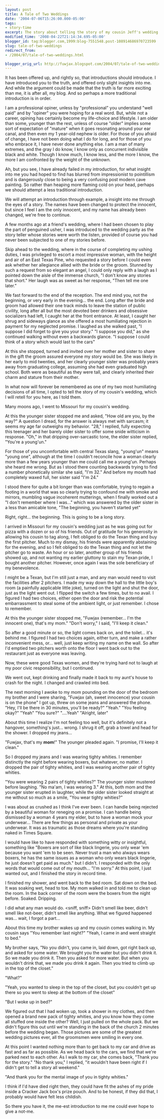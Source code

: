 ```yaml
---
layout: post
title: A Tale of Two Weddings
date: '2004-07-06T15:26:00.000-05:00'
tags:
- story-time
excerpt: The story about telling the story of my cousin Jeff's wedding at my friend Jeff's wedding.
modified_time: '2008-04-22T21:14:34.695-05:00'
blogger_id: tag:blogger.com,1999:blog-7551548.post-108914686970723599
slug: tale-of-two-weddings
redirect_from: 
- /2004/07/tale-of-two-weddings.html

blogger_orig_url: http://fuwjax.blogspot.com/2004/07/tale-of-two-weddings.html
---
```


It has been offered up, and rightly so, that introductions should introduce.  I have introduced you to the truth, and offered only slight insights into me.  And while the argument could be made that the truth is far more exciting than me, it is after all, my blog.  And so perhaps a more traditional introduction is in order.

I am a professional opiner, unless by "professional" you understand "well paid" and by "opiner" you were hoping for a real word.  But, while not a career, opining has certainly become my life-choice and lifestyle.  I am older than some, younger than the rest, unless of course "older" implies some sort of expectation of "mature" when it goes resonating around your ear canal, and then even my 1 year-old nephew is older.  For those of you afraid of change, I have not been doing what I do for long, and for those of you who embrace it, I have never done anything else.  I am a man of many extremes, and the gray I do know, I know only as concurrent indivisible black and white.  Though I know much, I know less, and the more I know, the more I am confronted by the weight of the unknown.

Ah, but you see, I have already failed in my introduction, for what insight into me you had hoped to find has blurred from impressionist to pointillism and is dangerously close to being a very confusing post modern cave painting.  So rather than heaping more flaming cold on your head, perhaps we should attempt a less traditional introduction.

We will attempt an introduction through example, a insight into me through the eyes of a story.  The names have been changed to protect the innocent, but since I feel I am the only innocent, and my name has already been changed, we're free to continue.

A few months ago at a friend's wedding, where I had been chosen to play the part of penguined usher, I was introduced to the wedding party as the story teller whose stories were worth the listen, provided of course you had never been subjected to one of my stories before.

Skip ahead to the wedding, where in the course of completing my ushing duties, I was privileged to escort a most impressive woman, with the height and air of an East Texas Pine, who requested a story before I could even ask whether her allegiance allied with the bride or the groom.  Stunned by such a request from so elegant an angel, I could only reply with a laugh as I pointed down the aisle of the immense church, "I don't know any stories that short."  Her laugh was as sweet as her response, "Then tell me one later."

We fast forward to the end of the reception.  The end mind you, not the beginning, or very early in the evening... the end.  Long after the bride and groom had allowed their one track minds to leave the station of public civility, long after all but the most devoted beer drinkers and obsessive socializers had left, I caught her at the front entrance.  At least, I caught her shrug and sideways glance as she offered a most humiliating rejection in payment for my neglected promise.  I laughed as she walked past, "I suppose I did forget to give you your story."  "I suppose you did," as she continued walking without even a backwards glance.  "I suppose I could think of a story which would last to the cars"

At this she stopped, turned and invited over her mother and sister to share in the gift the groom assured everyone my story would be.  She was likely in her early to mid twenties, and her clearly younger sister was probably years away from graduating college, assuming she had even graduated high school.  Both were as beautiful as they were tall, and clearly inherited their charm and stature from their mother.

In what now will forever be remembered as one of my two most humiliating decisions of all time, I opted to tell the story of my cousin's wedding, which I will retell for you here, as I told them.

Many moons ago, I went to Missouri for my cousin's wedding.

At this the younger sister stopped me and asked, "How old are you, by the way?"  A question I dread, for the answer is always met with sarcasm; it seems my age far outweighs my behavior. "28," I replied, fully expecting this teenager and her barely older sister to offer some snide witticism in response. "Oh," in that dripping over-sarcastic tone, the elder sister replied, "You're a young'un."

For those of you uncomfortable with central Texas slang, "young'un" means "young one", although at the time I couldn't reconcile how a woman clearly more than a few years younger than me could call me a young'un.  Perhaps she heard me wrong.  But as I stood there counting backwards trying to find a number phonetically similar she said, "I'm 32."  And before my mouth had completely waxed full, her sister said "I'm 24."

I stood there for quite a bit longer than was comfortable, trying to regain a footing in a world that was so clearly trying to confound me with smoke and mirrors, mumbling vague incoherent mutterings, when I finally worked out a "I don't remember where I was..." which was answered by the older sister in a less than amicable tone, "The beginning, you haven't started yet"

Right, right... the beginning.  This is going to be a long story.

I arrived in Missouri for my cousin's wedding just as he was going out for pizza with a dozen or so of his friends.  Out of gratitude for his generosity in allowing his cousin to tag along, I felt obliged to do the Texan thing and buy the first pitcher.  Much to my dismay, his friends were apparently abstaining for the evening, and so I felt obliged to do the Texan thing and not let the pitcher go to waste.  An hour or so later, another group of his friends showed up, and not wanting my earlier gluttony to stain my Texan pride, I bought another pitcher.  However, once again I was the sole beneficiary of my benevolence.

I might be a Texan, but I'm still just a man, and any man would need to visit the facilities after 2 pitchers.  I made my way down the hall to the little boy's room (a painfully applicable little joke), turned on the light and shut the door, just as the light went out.  I flipped the switch a few times, but to no avail.  I figured I had two choices, either open the door and risk the potential embarrassment to steal some of the ambient light, or just remember.  I chose to remember.

At this the younger sister stopped me, "Fuwjax (remember... I'm the innocent one), that's my mom."  "Don't worry," I said, "I'll keep it clean."

So after a good minute or so, the light comes back on, and the toilet... it's behind me.  I figured I had two choices again, either turn, and make a rather inconvenient mess, or... well, just keep writing my name on the wall.  So after I'd emptied two pitchers worth onto the floor I went back out to the restaurant just as everyone was leaving.

Now, these were good Texas women, and they're trying hard not to laugh at my poor civic responsibility, but I continued.

We went out, kept drinking and finally made it back to my aunt's house to crash for the night.  I changed and crawled into bed.

The next morning I awoke to my mom pounding on the door of the bedroom my brother and I were sharing, "Fuwjax (ah, sweet innocence) your cousin is on the phone"  I got up, threw on some jeans and answered the phone.  "Hey, I'll be there in 30 minutes, you'll be ready?" "Yeah." "You feeling okay?" "Yeah" "You sure?" "....Yeah" "Alright, later"

About this time I realize I'm not feeling too well, but it's definitely not a hangover, something's just... wrong.  I shrug it off, grab a towel and head for the shower.  I dropped my jeans...

"Fuwjax, that's my **mom**!" The younger pleaded again. "I promise, I'll keep it clean."

So I dropped my jeans and I was wearing tighty whities.  I remember distinctly the night before wearing boxers, but whatever, no matter.  I dropped the pair of tighty whities, and I was wearing another pair of tighty whities.

"You were wearing 2 pairs of tighty whities?" The younger sister mustered before laughing.  "No ma'am, I was wearing 3."  At this, both mom and the younger sister erupted in laughter, while the older sister looked straight at me without so much as a smile, "You wear tighty whities?"

I was about as crushed as I think I've ever been.  I can handle being rejected by a beautiful woman for reneging on a promise.  I can handle being dismissed by a woman 4 years my elder, but to have a woman mock your underwear... There are few things as personal and private as your underwear.  It was as traumatic as those dreams where you're standing naked in Times Square.

I would have like to have responded with something witty or insightful, something like "Boxers are sort of like black lingerie, you only wear 'em because you want 'em to be seen.  Never trust a man who always wears boxers, he has the same issues as a woman who only wears black lingerie, he just doesn't get paid as much." but I didn't.  I responded with the only words that would come out of my mouth... "I'm sorry."  At this point, I just wanted out, and I finished the story in record time.

I finished my shower, and went back to the bed room.  Sat down on the bed.  It was soaking wet, head to toe.  My mom walked in and told me to clean up the room.  In the back corner of the room were the boxers from the night before.  Soaked.  Dripping.  

I did what any man would do. &lt;sniff, sniff&gt; Didn't smell like beer, didn't smell like not-beer, didn't smell like anything.  What we figured happened was... wait, I forgot a part...

About this time my brother wakes up and my cousin comes walking in.  My cousin says "You remember last night?" "Yeah, I came in and went straight to bed."

My brother says, "No you didn't, you came in, laid down, got right back up, and asked for some water.  We brought you the water but you didn't drink it.  So we made you drink it.  Then you asked for more water.  But when you wouldn't drink that, we made you drink it again.  Then you tried to climb up in the top of the closet."

"What?"

"Yeah, you wanted to sleep in the top of the closet, but you couldn't get up there so you went to sleep at the bottom of the closet"

"But I woke up in bed?"

We figured out that I had woken up, took a shower in my clothes, and then opened a brand new pack of tighty whities, and you know how they come all stuffed one inside the other?  Well, I just pulled on the whole pack.  But we didn't figure this out until we're standing in the back of the church 2 minutes before the wedding began.  Those pictures are some of the greatest wedding pictures ever, all the groomsmen were smiling in every one.

At this point I wanted nothing more than to get back to my car and drive as fast and as far as possible.  As we head back to the cars, we find that we're parked next to each other.  As I walk to my car, she comes back, "Thank you for the story." "No thank you," I replied, "it wouldn't have been right if I didn't get to tell a story all weekend."

"And thank you for the mental image of you in tighty whities."

I think if I'd have died right then, they could have fit the ashes of my pride inside a Cracker Jack box's prize pouch.  And to be honest, if they did that, I probably would have felt less childish.

So there you have it, the me-est introduction to me me could ever hope to give a not-me.